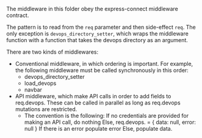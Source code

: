 
The middleware in this folder obey the express-connect middleware contract.

The pattern is to read from the `req` parameter and then side-effect `req`. The only exception is
`devops_directory_setter`, which wraps the middleware function with a
function that takes the devops directory as an argument.

There are two kinds of middlewares:

- Conventional middleware, in which ordering is important. For example, the following middleware must be  called synchronously in this order:
  - devops_directory_setter
  - load_devops
  - navbar
- API middleware, which make API calls in order to add fields to req.devops. These can be called in parallel as long as req.devops mutations are restricted.
  - The convention is the following:
     If no credentials are provided for making an API call, do nothing
     Else,
       req.devops.<new field name> = { data: null, error: null }
       If there is an error populate error
       Else,
         populate data.
